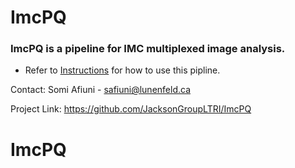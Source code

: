# ImcPQ

### ImcPQ is a pipeline for IMC multiplexed image analysis. 


* Refer to [Instructions](https://github.com/JacksonGroupLTRI/ImcPQ/blob/master/INSTRUCTIONS.ipynb) for how to use this pipline.


Contact: Somi Afiuni - safiuni@lunenfeld.ca

Project Link: https://github.com/JacksonGroupLTRI/ImcPQ
# ImcPQ
